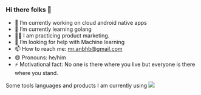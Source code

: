 ### Hi there folks 👋

- 🔭 I’m currently working on cloud android native apps
- 🌱 I’m currently learning golang
- 🏋️‍♂️ I am practicing product marketing.
- 🤔 I’m looking for help with Machine learning
- 📫 How to reach me: mr.anbhb@gmail.com
- 😄 Pronouns: he/him
- ⚡ Motivational fact: No one is there where you live but everyone is there where you stand.

Some tools languages and products I am currently using
<img src="https://img.shields.io/badge/JavaScript-323330?style=for-the-badge&logo=javascript&logoColor=F7DF1E">
